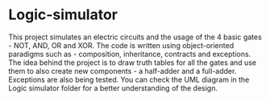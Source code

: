 # Logic-simulator
This project simulates an electric circuits and the usage of the 4 basic gates - NOT, AND, OR and XOR. The code is written using object-oriented paradigms such as -
composition, inheritance, contracts and exceptions. The idea behind the project is to draw truth tables for all the gates and use them to also create new components - 
a half-adder and a full-adder. Exceptions are also being tested. You can check the UML diagram in the Logic simulator folder for a better understanding of the design.
